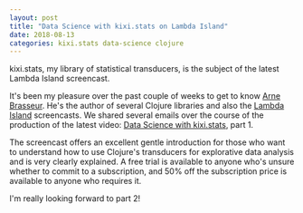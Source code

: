 ```yaml
---
layout: post
title: "Data Science with kixi.stats on Lambda Island"
date: 2018-08-13
categories: kixi.stats data-science clojure
---
```


kixi.stats, my library of statistical transducers, is the subject of the latest Lambda Island screencast.

It's been my pleasure over the past couple of weeks to get to know [Arne Brasseur](https://twitter.com/plexus). He's the author of several Clojure libraries and also the [Lambda Island](https://lambdaisland.com/) screencasts. We shared several emails over the course of the production of the latest video: [Data Science with kixi.stats](https://lambdaisland.com/episodes/clojure-data-science-kixi-stats), part 1.

The screencast offers an excellent gentle introduction for those who want to understand how to use Clojure's transducers for explorative data analysis and is very clearly explained. A free trial is available to anyone who's unsure whether to commit to a subscription, and 50% off the subscription price is available to anyone who requires it.

I'm really looking forward to part 2!
